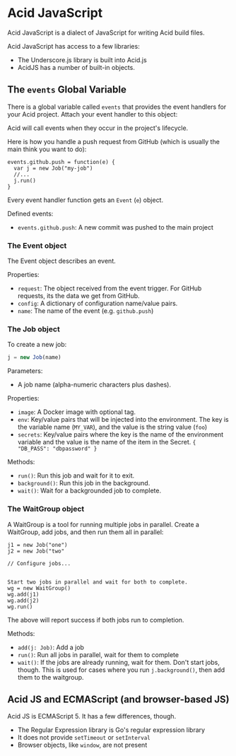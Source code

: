 # Acid JavaScript

Acid JavaScript is a dialect of JavaScript for writing Acid build files.

Acid JavaScript has access to a few libraries:

- The Underscore.js library is built into Acid.js
- AcidJS has a number of built-in objects.

## The `events` Global Variable

There is a global variable called `events` that provides the event handlers for
your Acid project. Attach your event handler to this object:

Acid will call events when they occur in the project's lifecycle.

Here is how you handle a push request from GitHub (which is usually the main
think you want to do):

```
events.github.push = function(e) {
  var j = new Job("my-job")
  //...
  j.run()
}
```

Every event handler function gets an `Event` (`e`) object.

Defined events:

- `events.github.push`: A new commit was pushed to the main project

### The Event object

The Event object describes an event.

Properties:

- `request`: The object received from the event trigger. For GitHub requests, its
  the data we get from GitHub.
- `config`: A dictionary of configuration name/value pairs.
- `name`: The name of the event (e.g. `github.push`)


### The Job object

To create a new job:

```javascript
j = new Job(name)
```

Parameters:

- A job name (alpha-numeric characters plus dashes).

Properties:

- `image`: A Docker image with optional tag.
- `env`: Key/value pairs that will be injected into the environment. The key is
  the variable name (`MY_VAR`), and the value is the string value (`foo`)
- `secrets`: Key/value pairs where the key is the name of the environment variable
  and the value is the name of the item in the Secret. `{ "DB_PASS": "dbpassword" }`

Methods:

- `run()`: Run this job and wait for it to exit.
- `background()`: Run this job in the background.
- `wait()`: Wait for a backgrounded job to complete.

### The WaitGroup object

A WaitGroup is a tool for running multiple jobs in parallel. Create a WaitGroup,
add jobs, and then run them all in parallel:

```
j1 = new Job("one")
j2 = new Job("two"

// Configure jobs...


Start two jobs in parallel and wait for both to complete.
wg = new WaitGroup()
wg.add(j1)
wg.add(j2)
wg.run()
```

The above will report success if both jobs run to completion.

Methods:

- `add(j: Job)`: Add a job
- `run()`: Run all jobs in parallel, wait for them to complete
- `wait()`: If the jobs are already running, wait for them. Don't start jobs, though.
  This is used for cases where you run `j.background()`, then add them to the waitgroup.

## Acid JS and ECMAScript (and browser-based JS)

Acid JS is ECMAScript 5. It has a few differences, though.

- The Regular Expression library is Go's regular expression library
- It does not provide `setTimeout` or `setInterval`
- Browser objects, like `window`, are not present
